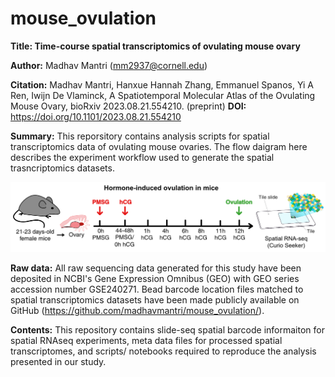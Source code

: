 # mouse_ovulation

**Title: Time-course spatial transcriptomics of ovulating mouse ovary**

**Author:** Madhav Mantri (mm2937@cornell.edu)

**Citation:** Madhav Mantri, Hanxue Hannah Zhang, Emmanuel Spanos, Yi A Ren, Iwijn De Vlaminck, A Spatiotemporal Molecular Atlas of the Ovulating Mouse Ovary, bioRxiv 2023.08.21.554210. (preprint)
**DOI:** https://doi.org/10.1101/2023.08.21.554210

**Summary:** This reporsitory contains analysis scripts for spatial transcriptomics data of ovulating mouse ovaries. The flow daigram here describes the experiment workflow used to generate the spatial trasncriptomics datasets.

![alt text](https://github.com/madhavmantri/mouse_ovulation/blob/main/GITHUB_WORKFLOW.png)

**Raw data:** All raw sequencing data generated for this study have been deposited in NCBI's Gene Expression Omnibus (GEO) with GEO series accession number GSE240271. Bead barcode location files matched to spatial transcriptomics datasets have been made publicly available on GitHub (https://github.com/madhavmantri/mouse_ovulation/).

**Contents:** This repository contains slide-seq spatial barcode informaiton for spatial RNAseq experiments, meta data files for processed spatial transcriptomes, and scripts/ notebooks required to reproduce the analysis presented in our study.
